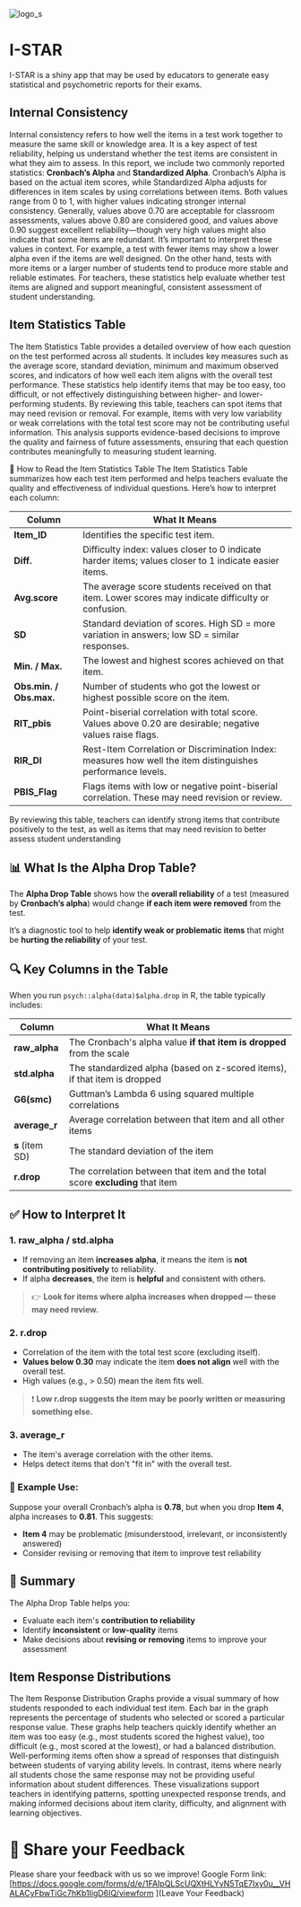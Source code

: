 ![logo_s](https://github.com/user-attachments/assets/8a9426d8-44e3-4592-9679-6a94e138d045)

# I-STAR
I-STAR is a shiny app that may be used by educators to generate easy statistical and psychometric reports for their exams.

## Internal Consistency
Internal consistency refers to how well the items in a test work together to measure the same skill or knowledge area. It is a key aspect of test reliability, helping us understand whether the test items are consistent in what they aim to assess. In this report, we include two commonly reported statistics: **Cronbach’s Alpha** and **Standardized Alpha**.
Cronbach’s Alpha is based on the actual item scores, while Standardized Alpha adjusts for differences in item scales by using correlations between items. Both values range from 0 to 1, with higher values indicating stronger internal consistency. Generally, values above 0.70 are acceptable for classroom assessments, values above 0.80 are considered good, and values above 0.90 suggest excellent reliability—though very high values might also indicate that some items are redundant.
It’s important to interpret these values in context. For example, a test with fewer items may show a lower alpha even if the items are well designed. On the other hand, tests with more items or a larger number of students tend to produce more stable and reliable estimates. For teachers, these statistics help evaluate whether test items are aligned and support meaningful, consistent assessment of student understanding.


## Item Statistics Table
The Item Statistics Table provides a detailed overview of how each question on the test performed across all students. It includes key measures such as the average score, standard deviation, minimum and maximum observed scores, and indicators of how well each item aligns with the overall test performance. These statistics help identify items that may be too easy, too difficult, or not effectively distinguishing between higher- and lower-performing students.
By reviewing this table, teachers can spot items that may need revision or removal. For example, items with very low variability or weak correlations with the total test score may not be contributing useful information. This analysis supports evidence-based decisions to improve the quality and fairness of future assessments, ensuring that each question contributes meaningfully to measuring student learning.

🧪 How to Read the Item Statistics Table
The Item Statistics Table summarizes how each test item performed and helps teachers evaluate the quality and effectiveness of individual questions. Here’s how to interpret each column:

| Column             | What It Means                                                                                             |
|-------------------|-----------------------------------------------------------------------------------------------------------|
| **Item_ID**        | Identifies the specific test item.                                                                        |
| **Diff.**          | Difficulty index: values closer to 0 indicate harder items; values closer to 1 indicate easier items.     |
| **Avg.score**      | The average score students received on that item. Lower scores may indicate difficulty or confusion.      |
| **SD**             | Standard deviation of scores. High SD = more variation in answers; low SD = similar responses.            |
| **Min. / Max.**    | The lowest and highest scores achieved on that item.                                                      |
| **Obs.min. / Obs.max.** | Number of students who got the lowest or highest possible score on the item.                        |
| **RIT_pbis**       | Point-biserial correlation with total score. Values above 0.20 are desirable; negative values raise flags.|
| **RIR_DI**         | Rest-Item Correlation or Discrimination Index: measures how well the item distinguishes performance levels.|
| **PBIS_Flag**      | Flags items with low or negative point-biserial correlation. These may need revision or review.           |


By reviewing this table, teachers can identify strong items that contribute positively to the test, as well as items that may need revision to better assess student understanding


## 📊 What Is the Alpha Drop Table?

The **Alpha Drop Table** shows how the **overall reliability** of a test (measured by **Cronbach’s alpha**) would change **if each item were removed** from the test.

It’s a diagnostic tool to help **identify weak or problematic items** that might be **hurting the reliability** of your test.



## 🔍 Key Columns in the Table

When you run `psych::alpha(data)$alpha.drop` in R, the table typically includes:

| Column          | What It Means                                                                 |
| --------------- | ----------------------------------------------------------------------------- |
| **raw\_alpha**  | The Cronbach's alpha value **if that item is dropped** from the scale         |
| **std.alpha**   | The standardized alpha (based on z-scored items), if that item is dropped     |
| **G6(smc)**     | Guttman’s Lambda 6 using squared multiple correlations                        |
| **average\_r**  | Average correlation between that item and all other items                     |
| **s** (item SD) | The standard deviation of the item                                            |
| **r.drop**      | The correlation between that item and the total score **excluding** that item |


## ✅ How to Interpret It

### 1. **raw\_alpha / std.alpha**

* If removing an item **increases alpha**, it means the item is **not contributing positively** to reliability.
* If alpha **decreases**, the item is **helpful** and consistent with others.

> 👉 **Look for items where alpha increases when dropped — these may need review.**


### 2. **r.drop**

* Correlation of the item with the total test score (excluding itself).
* **Values below 0.30** may indicate the item **does not align** well with the overall test.
* High values (e.g., > 0.50) mean the item fits well.

> ❗ **Low r.drop suggests the item may be poorly written or measuring something else.**



### 3. **average\_r**

* The item's average correlation with the other items.
* Helps detect items that don't "fit in" with the overall test.



### 🔎 Example Use:

Suppose your overall Cronbach’s alpha is **0.78**, but when you drop **Item 4**, alpha increases to **0.81**. This suggests:

* **Item 4** may be problematic (misunderstood, irrelevant, or inconsistently answered)
* Consider revising or removing that item to improve test reliability


## 📘 Summary

The Alpha Drop Table helps you:

* Evaluate each item's **contribution to reliability**
* Identify **inconsistent** or **low-quality** items
* Make decisions about **revising or removing** items to improve your assessment


## Item Response Distributions
The Item Response Distribution Graphs provide a visual summary of how students responded to each individual test item. Each bar in the graph represents the percentage of students who selected or scored a particular response value. These graphs help teachers quickly identify whether an item was too easy (e.g., most students scored the highest value), too difficult (e.g., most scored at the lowest), or had a balanced distribution.
Well-performing items often show a spread of responses that distinguish between students of varying ability levels. In contrast, items where nearly all students chose the same response may not be providing useful information about student differences. These visualizations support teachers in identifying patterns, spotting unexpected response trends, and making informed decisions about item clarity, difficulty, and alignment with learning objectives.


# 🔁 Share your Feedback
Please share your feedback with us so we improve!
Google Form link:[https://docs.google.com/forms/d/e/1FAIpQLScUQXtHLYvN5TqE7Ixy0u__VHALACyFbwTiGc7hKb1IigD6IQ/viewform ](Leave Your Feedback)
